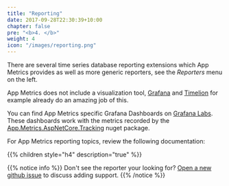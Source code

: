 ```yaml
---
title: "Reporting"
date: 2017-09-28T22:30:39+10:00
chapter: false
pre: "<b>4. </b>"
weight: 4
icon: "/images/reporting.png"
---
```


There are several time series database reporting extensions which App Metrics provides as well as more generic reporters, see the *Reporters* menu on the left.

App Metrics does not include a visualization tool, [Grafana](https://grafana.com/) and [Timelion](https://www.elastic.co/blog/timelion-timeline) for example already do an amazing job of this.

You can find App Metrics specific Grafana Dashboards on [Grafana Labs](https://grafana.com/dashboards?search=app%20metrics). These dashboards work with the metrics recorded by the [App.Metrics.AspNetCore.Tracking](https://www.nuget.org/packages/App.Metrics.AspNetCore.Tracking/) nuget package.

For App Metrics reporting topics, review the following documentation:

{{% children style="h4" description="true" %}}

{{% notice info %}}
Don't see the reporter your looking for? [Open a new github issue](https://github.com/AppMetrics/AppMetrics/issues/new) to discuss adding support.
{{% /notice %}}